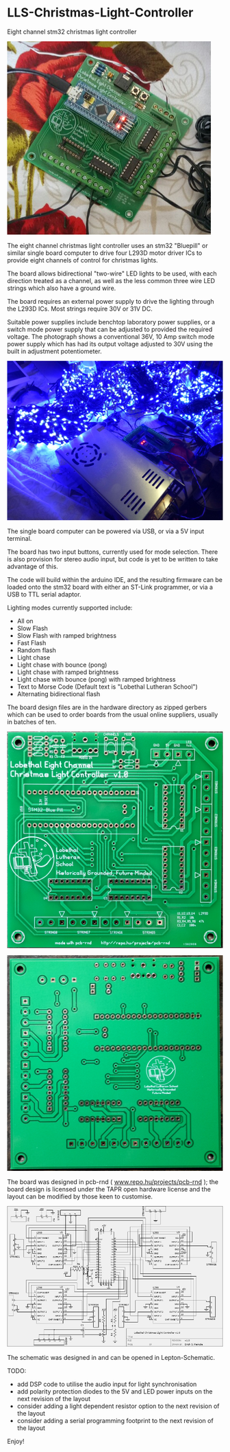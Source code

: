 # LLS-Christmas-Light-Controller
Eight channel stm32 christmas light controller

![Image](images/Assembled-Board-v1.jpg)

The eight channel christmas light controller uses an stm32 "Bluepill" or similar single board computer to drive four L293D motor driver ICs to provide eight channels of control for christmas lights.

The board allows bidirectional "two-wire" LED lights to be used, with each direction treated as a channel, as well as the less common three wire LED strings which also have a ground wire.

The board requires an external power supply to drive the lighting through the L293D ICs. Most strings require 30V or 31V DC.

Suitable power supplies include benchtop laboratory power supplies, or a switch mode power supply that can be adjusted to provided the required voltage. The photograph shows a conventional 36V, 10 Amp switch mode power supply which has had its output voltage adjusted to 30V using the built in adjustment potentiometer.

![Image](images/Assembled-Board-In-Action-with-SMPS-v1.jpg)

The single board computer can be powered via USB, or via a 5V input terminal.

The board has two input buttons, currently used for mode selection. There is also provision for stereo audio input, but code is yet to be written to take advantage of this.

The code will build within the arduino IDE, and the resulting firmware can be loaded onto the stm32 board with either an ST-Link programmer, or via a USB to TTL serial adaptor.

Lighting modes currently supported include:

- All on
- Slow Flash
- Slow Flash with ramped brightness
- Fast Flash
- Random flash
- Light chase
- Light chase with bounce (pong)
- Light chase with ramped brightness
- Light chase with bounce (pong) with ramped brightness
- Text to Morse Code (Default text is "Lobethal Lutheran School")
- Alternating bidirectional flash

The board design files are in the hardware directory as zipped gerbers which can be used to order boards from the usual online suppliers, usually in batches of ten.

![Image](images/PCB-v1-front.jpg)

![Image](images/PCB-v1-back.jpg)

The board was designed in pcb-rnd ( www.repo.hu/projects/pcb-rnd ); the board design is licensed under the TAPR open hardware license and the layout can be modified by those keen to customise.

![Image](images/LLS-christmas-lights-v1.png)

The schematic was designed in and can be opened in Lepton-Schematic.

TODO:

- add DSP code to utilise the audio input for light synchronisation
- add polarity protection diodes to the 5V and LED power inputs on the next revision of the layout
- consider adding a light dependent resistor option to the next revision of the layout
- consider adding a serial programming footprint to the next revision of the layout

Enjoy!
